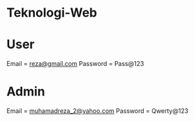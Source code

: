 # Teknologi-Web
# User
Email = reza@gmail.com 
Password = Pass@123
# Admin
Email = muhamadreza_2@yahoo.com
Password = Qwerty@123